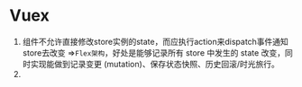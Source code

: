 # Vuex

1. 组件不允许直接修改store实例的state，而应执行action来dispatch事件通知store去改变 =>`Flex架构`，好处是能够记录所有 store 中发生的 state 改变，同时实现能做到记录变更 (mutation)、保存状态快照、历史回滚/时光旅行。
2. 

